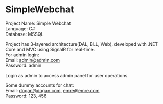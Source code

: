 # SimpleWebchat

Project Name: Simple Webchat <br/>
Language: C# <br/>
Database: MSSQL <br/>

Project has 3-layered architecture(DAL, BLL, Web), developed with .NET Core and MVC using SignalR for real-time. <br/>
For admin login: <br/>
Email: admin@admin.com <br/>
Password: admin <br/>

Login as admin to access admin panel for user operations.

Some dummy accounts for chat: <br/>
Email: dogan@dogan.com, emre@emre.com <br/>
Password: 123, 456
